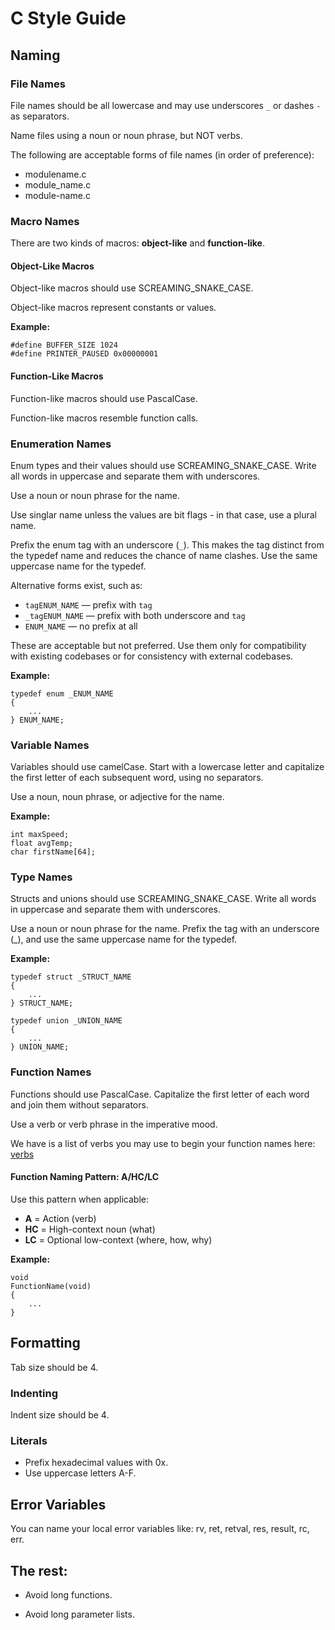 # C Style Guide

## Naming

### File Names

File names should be all lowercase and may use underscores `_` or dashes `-`
as separators.

Name files using a noun or noun phrase, but NOT verbs.

The following are acceptable forms of file names (in order of preference):

* modulename.c
* module_name.c
* module-name.c

### Macro Names

There are two kinds of macros: **object-like** and **function-like**.

#### Object-Like Macros

Object-like macros should use SCREAMING_SNAKE_CASE.

Object-like macros represent constants or values.

**Example:**
```
#define BUFFER_SIZE 1024
#define PRINTER_PAUSED 0x00000001
```

#### Function-Like Macros

Function-like macros should use PascalCase.

Function-like macros resemble function calls.

### Enumeration Names

Enum types and their values should use SCREAMING_SNAKE_CASE. Write all words in
uppercase and separate them with underscores.

Use a noun or noun phrase for the name.

Use singlar name unless the values are bit flags - in that case, use a plural
name.

Prefix the enum tag with an underscore (`_`). This makes the tag distinct from
the typedef name and reduces the chance of name clashes. Use the same uppercase
name for the typedef.

Alternative forms exist, such as:
- `tagENUM_NAME` — prefix with `tag`
- `_tagENUM_NAME` — prefix with both underscore and `tag`
- `ENUM_NAME` — no prefix at all

These are acceptable but not preferred. Use them only for compatibility with
existing codebases or for consistency with external codebases.

**Example:**
```
typedef enum _ENUM_NAME
{
    ...
} ENUM_NAME;
```

### Variable Names

Variables should use camelCase. Start with a lowercase letter and capitalize
the first letter of each subsequent word, using no separators.

Use a noun, noun phrase, or adjective for the name.

**Example:**
```
int maxSpeed;
float avgTemp;
char firstName[64];
```

### Type Names

Structs and unions should use SCREAMING_SNAKE_CASE. Write all words in
uppercase and separate them with underscores.

Use a noun or noun phrase for the name. Prefix the tag with an underscore (_),
and use the same uppercase name for the typedef.

**Example:**
```
typedef struct _STRUCT_NAME
{
    ...
} STRUCT_NAME;
```

```
typedef union _UNION_NAME
{
    ...
} UNION_NAME;
```

### Function Names

Functions should use PascalCase. Capitalize the first letter of each word
and join them without separators.

Use a verb or verb phrase in the imperative mood.

We have is a list of verbs you may use to begin your function names here:
[verbs](verbs.txt)

#### Function Naming Pattern: A/HC/LC

Use this pattern when applicable:

- **A** = Action (verb)
- **HC** = High-context noun (what)
- **LC** = Optional low-context (where, how, why)

**Example:**
```
void
FunctionName(void)
{
    ...
}
```

## Formatting

Tab size should be 4.

### Indenting

Indent size should be 4.

### Literals

* Prefix hexadecimal values with 0x.
* Use uppercase letters A-F.

## Error Variables

You can name your local error variables like: rv, ret, retval, res, result,
rc, err.

## The rest:

* Avoid long functions.

* Avoid long parameter lists.
